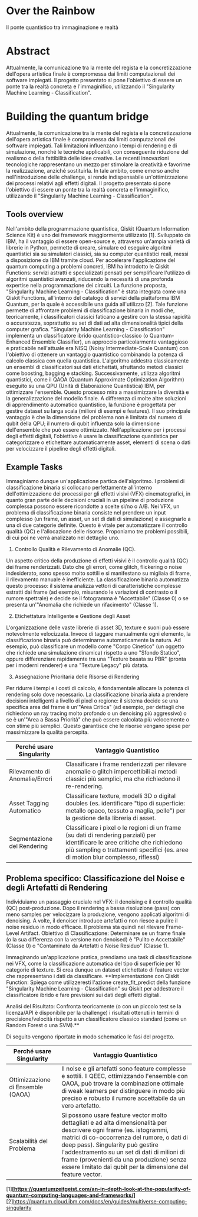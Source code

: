 # Over the Rainbow
Il ponte quantistico tra immaginazione e realtà
# Abstract
Attualmente, la comunicazione tra la mente del regista e la concretizzazione dell'opera artistica finale è compromessa dai limiti computazionali dei software impiegati. Il progetto presentato si pone l'obiettivo di essere un ponte tra la realtà concreta e l'immaginifico, utilizzando il "Singularity Machine Learning - Classification".
# Building the quantum bridge
Attualmente, la comunicazione tra la mente del regista e la concretizzazione dell'opera artistica finale è compromessa dai limiti computazionali dei software impiegati. Tali limitazioni influenzano i tempi di rendering e di simulazione, nonché le tecniche applicabili, con conseguente riduzione del realismo o della fattibilità delle idee creative. Le recenti innovazioni tecnologiche rappresentano un mezzo per stimolare la creatività e favorirne la realizzazione, anziché sostituirla. In tale ambito, come emerso anche nell'introduzione delle challenge, si rende indispensabile un'ottimizzazione dei processi relativi agli effetti digitali. Il progetto presentato si pone l'obiettivo di essere un ponte tra la realtà concreta e l'immaginifico, utilizzando il "Singularity Machine Learning - Classification".

## Tools overview
Nell'ambito della programmazione quantistica, Qiskit (Quantum Information Science Kit) è uno dei framework maggiormente utilizzato [1]. Sviluppato da IBM, ha il vantaggio di essere open-source e, attraverso un'ampia varietà di librerie in Python, permette di creare, simulare ed eseguire algoritmi quantistici sia su simulatori classici, sia su computer quantistici reali, messi a disposizione da IBM tramite cloud.
Per accelerare l'applicazione del quantum computing a problemi concreti, IBM ha introdotto le Qiskit Functions: servizi astratti e specializzati pensati per semplificare l'utilizzo di algoritmi quantistici avanzati, riducendo la necessità di una profonda expertise nella programmazione dei circuiti. La funzione proposta, "Singularity Machine Learning - Classification" è stata integrata come una Qiskit Functions, all'interno del catalogo di servizi della piattaforma IBM Quantum, per la quale è accessibile una guida all'utilizzo [2]. 
Tale funzione permette di affrontare problemi di classificazione binaria in modi che, teoricamente, i classificatori classici faticano a gestire con la stessa rapidità o accuratezza, soprattutto su set di dati ad alta dimensionalità tipici della computer grafica.
"Singularity Machine Learning - Classification" implementa un classificatore ibrido quantistico-classico (o Quantum-Enhanced Ensemble Classifier), un approccio particolarmente vantaggioso e praticabile nell'attuale era NISQ (Noisy Intermediate-Scale Quantum) con l'obiettivo di ottenere un vantaggio quantistico combinando la potenza di calcolo classica con quella quantistica. L'algoritmo addestra classicamente un ensembl di classificatori sui dati etichettati, sfruttando metodi classici come boosting, bagging e stacking. Successivamente, utilizza algoritmi quantistici, come il QAOA (Quantum Approximate Optimization Algorithm) eseguito su una QPU (Unità di Elaborazione Quantistica) IBM, per ottimizzare l'ensemble. Questo processo mira a massimizzare la diversità e la generalizzazione del modello finale. A differenza di molte altre soluzioni di apprendimento automatico quantistico, la funzione è progettata per gestire dataset su larga scala (milioni di esempi e features). Il suo principale vantaggio è che la dimensione del problema non è limitata dal numero di qubit della QPU; il numero di qubit influenza solo la dimensione dell'ensemble che può essere ottimizzato. 
Nell'applicazione per i processi degli effetti digitali, l'obiettivo è usare la classificazione quantistica per categorizzare o etichettare automaticamente asset, elementi di scena o dati per velocizzare il pipeline degli effetti digitali. 

## Example Tasks
Immaginiamo dunque un'applicazione partica dell'algoritmo. I problemi di classificazione binaria si collocano perfettamente all'interno dell'ottimizzazione dei processi per gli effetti visivi (VFX) cinematografici, in quanto gran parte delle decisioni cruciali in un pipeline di produzione complessa possono essere ricondotte a scelte sì/no o A/B. Nei VFX, un problema di classificazione binaria consiste nel prendere un input complesso (un frame, un asset, un set di dati di simulazione) e assegnarlo a una di due categorie definite. Questo è vitale per automatizzare il controllo qualità (QC) e l'allocazione delle risorse. Proponiamo tre problemi possibili, di cui poi ne verrà analizzato nel dettaglio uno. 

1. Controllo Qualità e Rilevamento di Anomalie (QC).

Un aspetto critico della produzione di effetti visivi è il controllo qualità (QC) dei frame renderizzati. Dato che gli errori, come glitch, flickering o noise indesiderato, sono spesso molto sottili e si manifestano su migliaia di frame, il rilevamento manuale è inefficiente. La classificazione binaria automatizza questo processo: il sistema analizza vettori di caratteristiche complesse estratti dai frame (ad esempio, misurando le variazioni di contrasto o il rumore spettrale) e decide se il fotogramma è "Accettabile" (Classe 0) o se presenta un'"Anomalia che richiede un rifacimento" (Classe 1).

2. Etichettatura Intelligente e Gestione degli Asset

L'organizzazione delle vaste librerie di asset 3D, texture e suoni può essere notevolmente velocizzata. Invece di taggare manualmente ogni elemento, la classificazione binaria può determinarne automaticamente la natura. Ad esempio, può classificare un modello come "Corpo Cinetico" (un oggetto che richiede una simulazione dinamica) rispetto a uno "Sfondo Statico", oppure differenziare rapidamente tra una "Texture basata su PBR" (pronta per i moderni renderer) e una "Texture Legacy" più datata.

3. Assegnazione Prioritaria delle Risorse di Rendering

Per ridurre i tempi e i costi di calcolo, è fondamentale allocare la potenza di rendering solo dove necessario. La classificazione binaria aiuta a prendere decisioni intelligenti a livello di pixel o regione: il sistema decide se una specifica area del frame è un'"Area Critica" (ad esempio, per dettagli che richiedono un ray tracing molto profondo o un denoising più aggressivo) o se è un'"Area a Bassa Priorità" che può essere calcolata più velocemente o con stime più semplici. Questo garantisce che le risorse vengano spese per massimizzare la qualità percepita.


| **Perché usare Singularity**| **Vantaggio Quantistico**|
| --- | --- |
| Rilevamento di Anomalie/Errori	 | Classificare i frame renderizzati per rilevare anomalie o glitch impercettibili ai metodi classici più semplici, ma che richiedono il re-rendering. | 	Maggiore sensibilità nella classificazione di feature sottili, garantendo la qualità del prodotto finale. |
| Asset Tagging Automatico|Classificare texture, modelli 3D o digital doubles (es. identificare "tipo di superficie: metallo opaco, tessuto a maglia, pelle") per la gestione della libreria di asset. | 	Velocità e/o precisione nell'elaborazione di feature vettoriali complesse derivate da asset ad alta risoluzione.  |
| Segmentazione del Rendering | Classificare i pixel o le regioni di un frame (su dati di rendering parziali) per identificare le aree critiche che richiedono più sampling o trattamenti specifici (es. aree di motion blur complesso, riflessi) |Potenziale per un'allocazione delle risorse di calcolo più efficiente durante il rendering, riducendo i tempi totali.|

## Problema specifico: Classificazione del Noise e degli Artefatti di Rendering
Individuiamo un passaggio cruciale nel VFX: il denoising e il controllo qualità (QC) post-produzione. Dopo il rendering a bassa risoluzione (pass) con meno samples per velocizzare la produzione, vengono applicati algoritmi di denoising. A volte, il denoiser introduce artefatti o non riesce a pulire il noise residuo in modo efficace.
Il problema sta quindi nel rilevare Frame-Level Artifact. 
Obiettivo di Classificazione: Determinare se un frame finale (o la sua differenza con la versione non denoised) è "Pulito e Accettabile" (Classe 0) o "Contaminato da Artefatti o Noise Residuo" (Classe 1).



Immaginando un'applicazione pratica, prendiamo una task di classificazione nei VFX, come la classificazione automatica del tipo di superficie per 10 categorie di texture.
Si crea dunque un dataset etichettato di feature vector che rappresentano i dati da classificare.
**Implementazione con Qiskit Function: Spiega come utilizzeresti l'azione create_fit_predict della funzione "Singularity Machine Learning - Classification" su Qiskit per addestrare il classificatore ibrido e fare previsioni sui dati degli effetti digitali.

Analisi del Risultato: Confronta teoricamente (o con un piccolo test se la licenza/API è disponibile per la challenge) i risultati ottenuti in termini di precisione/velocità rispetto a un classificatore classico standard (come un Random Forest o una SVM).** 

Di seguito vengono riportate in modo schematico le fasi del progetto. 


| **Perché usare Singularity**| **Vantaggio Quantistico**|
| --- | --- |
| Ottimizzazione di Ensemble (QAOA)	 | Il noise e gli artefatti sono feature complesse e sottili. Il QEEC, ottimizzando l'ensemble con QAOA, può trovare la combinazione ottimale di weak learners per distinguere in modo più preciso e robusto il rumore accettabile da un vero artefatto. |
| Scalabilità del Problema |Si possono usare feature vector molto dettagliati e ad alta dimensionalità per descrivere ogni frame (es. istogrammi, matrici di co-occorrenza del rumore, o dati di deep pass). Singularity può gestire l'addestramento su un set di dati di milioni di frame (provenienti da una produzione) senza essere limitato dai qubit per la dimensione del feature vector.|








 [1]**[https://quantumzeitgeist.com/an-in-depth-look-at-the-popularity-of-quantum-computing-languages-and-frameworks/]**
 [2]https://quantum.cloud.ibm.com/docs/en/guides/multiverse-computing-singularity





